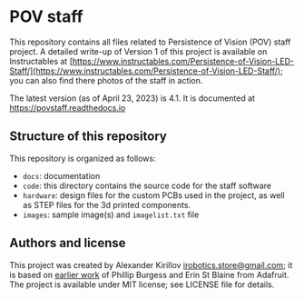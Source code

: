 # POV staff
This repository contains all files related to Persistence of Vision (POV) staff
project. A detailed write-up of Version 1 of this project is available on  
Instructables at [https://www.instructables.com/Persistence-of-Vision-LED-Staff/](https://www.instructables.com/Persistence-of-Vision-LED-Staff/); you can also find there photos  of the staff in action.

The latest version (as of April 23, 2023) is 4.1. It is documented at
https://povstaff.readthedocs.io





## Structure of this repository  
This repository is organized as follows:

* `docs`: documentation
* `code`: this directory contains the source code for the staff software
* `hardware`:  design files for the custom PCBs used in
  the project, as well as STEP files for the 3d printed components.
* `images`: sample image(s) and  `imagelist.txt` file


## Authors and license
This project was created by Alexander Kirillov <irobotics.store@gmail.com>; it is
based on [earlier work](https://learn.adafruit.com/pov-dotstar-double-staff) of
Phillip Burgess and Erin St Blaine from Adafruit. The project is available under
MIT license; see LICENSE file for details.
